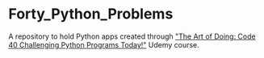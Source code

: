 # Forty_Python_Problems
A repository to hold Python apps created through ["The Art of Doing: Code 40 Challenging Python Programs Today!"](https://www.udemy.com/course/the-art-of-doing/)  Udemy course.
